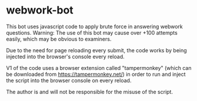 # webwork-bot
This bot uses javascript code to apply brute force in answering webwork questions.
Warning: The use of this bot may cause over +100 attempts easily, which may be obvious to examiners.

Due to the need for page reloading every submit, the code works by being injected into the browser's console every reload.

V1 of the code uses a browser extension called "tampermonkey"
  (which can be downloaded from https://tampermonkey.net/)
  in order to run and inject the script into the browser console on every reload.
  
The author is and will not be responsible for the misuse of the script.
